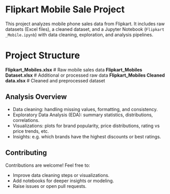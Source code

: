 # Flipkart Mobile Sale Project
This project analyzes mobile phone sales data from Flipkart. It includes raw datasets (Excel files), a cleaned dataset, and a Jupyter Notebook (`Flipkart _Mobile.ipynb`) with data cleaning, exploration, and analysis pipelines.
# Project Structure
**Flipkart_Mobiles.xlsx**          # Raw mobile sales data
**Flipkart_Mobiles Dataset.xlsx**   # Additional or processed raw data
**Flipkart_Mobiles Cleaned data.xlsx**  # Cleaned and preprocessed dataset
## Analysis Overview

- Data cleaning: handling missing values, formatting, and consistency.
- Exploratory Data Analysis (EDA): summary statistics, distributions, correlations.
- Visualizations: plots for brand popularity, price distributions, rating vs price trends, etc.
- Insights: e.g. which brands have the highest discounts or best ratings.
## Contributing

Contributions are welcome! Feel free to:
- Improve data cleaning steps or visualizations.
- Add notebooks for deeper insights or modeling.
- Raise issues or open pull requests.
